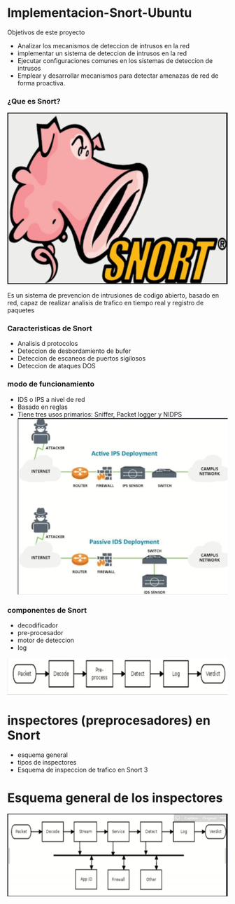 # Implementacion-Snort-Ubuntu

Objetivos de este proyecto
* Analizar los mecanismos de deteccion de intrusos en la red 
* implementar un sistema de deteccion de intrusos en la red
* Ejecutar configuraciones comunes en los sistemas de deteccion de intrusos
* Emplear y desarrollar mecanismos para detectar amenazas de red de forma proactiva.

### ¿Que es Snort?
![Untitled](https://github.com/jhonybustamante/Implementacion-Snort-Ubuntu/blob/0af78ee4a77c140d9cd4115f43079c24bfb6bc8f/img/1.PNG)

Es un sistema de prevencion de intrusiones de codigo abierto, basado en red, capaz de realizar analisis de trafico en tiempo real y registro de paquetes

### Caracteristicas de Snort

- Analisis d protocolos
- Deteccion de desbordamiento de bufer
- Deteccion de escaneos de puertos sigilosos
- Deteccion de ataques DOS
### modo de funcionamiento

- IDS o IPS  a nivel de red
- Basado en reglas
- Tiene tres usos primarios: Sniffer, Packet logger y NIDPS
![Untitled](https://github.com/jhonybustamante/Implementacion-Snort-Ubuntu/blob/6f3759c14ffd26e1c2aa2026dd14525fea7a6941/img/2.PNG)
### componentes de Snort

- decodificador
- pre-procesador
- motor de deteccion
- log

![Untitled](https://github.com/jhonybustamante/Implementacion-Snort-Ubuntu/blob/c4de5c9097351e9ba8a80ce30c3243fc3309ab09/img/3.PNG)

# inspectores (preprocesadores) en Snort

- esquema general
- tipos de inspectores
- Esquema de inspeccion de trafico en Snort 3

# Esquema general de los inspectores
![Untitled](https://github.com/jhonybustamante/Implementacion-Snort-Ubuntu/blob/e83e931958ccb8185e816170bda9712aa7384b99/img/4.PNG)
